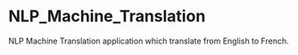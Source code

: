 # NLP_Machine_Translation
NLP Machine Translation application which translate from English to French.
